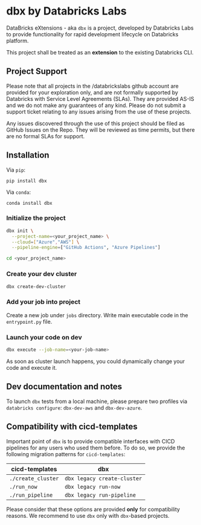 # dbx by Databricks Labs

DataBricks eXtensions - aka `dbx` is a project, developed by Databricks Labs to  provide functionality for rapid development lifecycle on Databricks platform.  

This project shall be treated as an **extension** to the existing Databricks CLI.

## Project Support
Please note that all projects in the /databrickslabs github account are provided for your exploration only, and are not formally supported by Databricks with Service Level Agreements (SLAs). 
They are provided AS-IS and we do not make any guarantees of any kind. Please do not submit a support ticket relating to any issues arising from the use of these projects.

Any issues discovered through the use of this project should be filed as GitHub Issues on the Repo. They will be reviewed as time permits, but there are no formal SLAs for support.

## Installation

Via `pip`:
```
pip install dbx
```

Via `conda`:
```
conda install dbx
```

### Initialize the project
```bash
dbx init \
  --project-name=<your_project_name> \
  --cloud=["Azure","AWS"] \
  --pipeline-engine=["GitHub Actions", "Azure Pipelines"]

cd <your_project_name>
```

### Create your dev cluster

```bash
dbx create-dev-cluster
```

### Add your job into project

Create a new job under `jobs` directory. Write main executable code in the `entrypoint.py` file.

### Launch your code on dev

```bash
dbx execute --job-name=<your-job-name>
```
As soon as cluster launch happens, you could dynamically change your code and execute it.


## Dev documentation and notes


To launch `dbx` tests from a local machine, please prepare two profiles via `databricks configure`: `dbx-dev-aws` and `dbx-dev-azure`.

## Compatibility with cicd-templates

Important point of `dbx` is to provide compatible interfaces with CICD pipelines for any users who used them before. 
To do so, we provide the following migration patterns for `cicd-templates`:

| cicd-templates               | dbx                          |
|------------------------------|------------------------------|
| `./create_cluster`           | `dbx legacy create-cluster`  |
| `./run_now`                  | `dbx legacy run-now`         |
| `./run_pipeline`             | `dbx legacy run-pipeline`    |

Please consider that these options are provided **only** for compatibility reasons. We recommend to use `dbx` only with `dbx`-based projects.